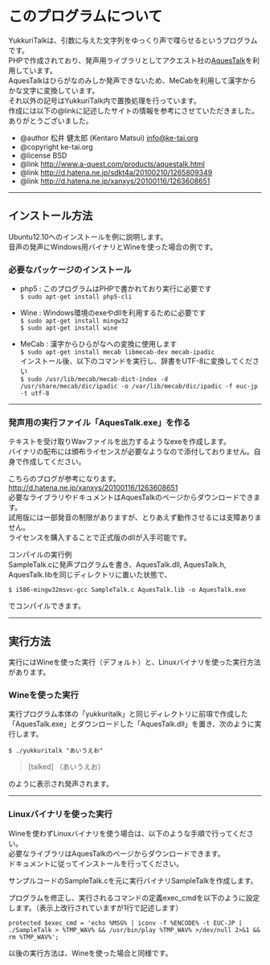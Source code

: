 # このプログラムについて

YukkuriTalkは、引数に与えた文字列をゆっくり声で喋らせるというプログラムです。  
PHPで作成されており、発声用ライブラリとしてアクエスト社の[AquesTalk](http://www.a-quest.com/products/aquestalk.html)を利用しています。  
AquesTalkはひらがなのみしか発声できないため、MeCabを利用して漢字からかな文字に変換しています。  
それ以外の記号はYukkuriTalk内で置換処理を行っています。  
作成には以下の@linkに記述したサイトの情報を参考にさせていただきました。ありがとうございました。  

* @author 松井 健太郎 (Kentaro Matsui) <info@ke-tai.org>
* @copyright ke-tai.org
* @license BSD
* @link http://www.a-quest.com/products/aquestalk.html
* @link http://d.hatena.ne.jp/sdkt4a/20100210/1265809349
* @link http://d.hatena.ne.jp/xanxys/20100116/1263608651

----

## インストール方法

Ubuntu12.10へのインストールを例に説明します。  
音声の発声にWindows用バイナリとWineを使った場合の例です。  


### 必要なパッケージのインストール

- php5 : このプログラムはPHPで書かれており実行に必要です  
`$ sudo apt-get install php5-cli`

- Wine : Windows環境のexeやdllを利用するために必要です  
`$ sudo apt-get install mingw32`  
`$ sudo apt-get install wine`

- MeCab : 漢字からひらがなへの変換に使用します  
`$ sudo apt-get install mecab libmecab-dev mecab-ipadic`  
インストール後、以下のコマンドを実行し、辞書をUTF-8に変換してください  
`$ sudo /usr/lib/mecab/mecab-dict-index -d /usr/share/mecab/dic/ipadic -o /var/lib/mecab/dic/ipadic -f euc-jp -t utf-8`  

----

### 発声用の実行ファイル「AquesTalk.exe」を作る

テキストを受け取りWavファイルを出力するようなexeを作成します。  
バイナリの配布には頒布ライセンスが必要なようなので添付しておりません。自身で作成してください。  

こちらのブログが参考になります。  
http://d.hatena.ne.jp/xanxys/20100116/1263608651  
必要なライブラリやドキュメントはAquesTalkのページからダウンロードできます。  
試用版には一部発音の制限がありますが、とりあえず動作させるには支障ありません。  
ライセンスを購入することで正式版のdllが入手可能です。  

コンパイルの実行例  
SampleTalk.cに発声プログラムを書き、AquesTalk.dll, AquesTalk.h, AquesTalk.libを同じディレクトリに置いた状態で、  

`$ i586-mingw32msvc-gcc SampleTalk.c AquesTalk.lib -o AquesTalk.exe`

でコンパイルできます。

----

## 実行方法

実行にはWineを使った実行（デフォルト）と、Linuxバイナリを使った実行方法があります。

### Wineを使った実行

実行プログラム本体の「yukkuritalk」と同じディレクトリに前項で作成した「AquesTalk.exe」とダウンロードした「AquesTalk.dll」を置き、次のように実行します。

`$ ./yukkuritalk "あいうえお"`  

> [talked] （あいうえお）

のように表示され発声されます。

----

### Linuxバイナリを使った実行

Wineを使わずLinuxバイナリを使う場合は、以下のような手順で行ってください。  
必要なライブラリはAquesTalkのページからダウンロードできます。  
ドキュメントに従ってインストールを行ってください。

サンプルコードのSampleTalk.cを元に実行バイナリSampleTalkを作成します。

プログラムを修正し、実行されるコマンドの定義exec_cmdを以下のように設定します。（表示上改行されていますが1行で記述します）

`protected $exec_cmd = 'echo %MSG% | iconv -f %ENCODE% -t EUC-JP | ./SampleTalk > %TMP_WAV% && /usr/bin/play %TMP_WAV% >/dev/null 2>&1 && rm %TMP_WAV%';`

以後の実行方法は、Wineを使った場合と同様です。
